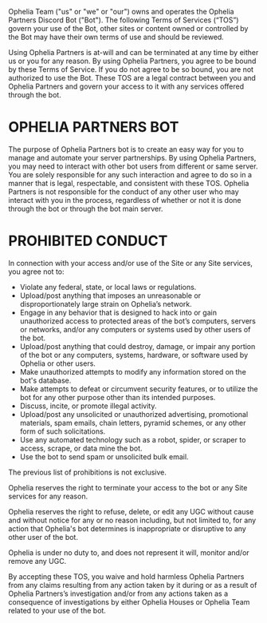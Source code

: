 Ophelia Team ("us" or "we" or "our") owns and operates the Ophelia Partners Discord Bot ("Bot"). The following Terms of Services (“TOS”) govern your use of the Bot, other sites or content owned or controlled by the Bot may have their own terms of use and should be reviewed.

Using Ophelia Partners is at-will and can be terminated at any time by either us or you for any reason. 
By using Ophelia Partners, you agree to be bound by these Terms of Service. If you do not agree to be so bound, you are not authorized to use the Bot. 
These TOS are a legal contract between you and Ophelia Partners and govern your access to it with any services offered through the bot.

# OPHELIA PARTNERS BOT
The purpose of Ophelia Partners bot is to create an easy way for you to manage and automate your server partnerships.
By using Ophelia Partners, you may need to interact with other bot users from different or same server. You are solely responsible for any such interaction and agree to do so in a manner that is legal, respectable, and consistent with these TOS.
Ophelia Partners is not responsible for the conduct of any other user who may interact with you in the process, regardless of whether or not it is done through the bot or through the bot main server.

# PROHIBITED CONDUCT
In connection with your access and/or use of the Site or any Site services, you agree not to:

- Violate any federal, state, or local laws or regulations.
- Upload/post anything that imposes an unreasonable or disproportionately large strain on Ophelia’s network.
- Engage in any behavior that is designed to hack into or gain unauthorized access to protected areas of the bot’s computers, servers or networks, and/or any computers or systems used by other users of the bot.
- Upload/post anything that could destroy, damage, or impair any portion of the bot or any computers, systems, hardware, or software used by Ophelia or other users.
- Make unauthorized attempts to modify any information stored on the bot's database.
- Make attempts to defeat or circumvent security features, or to utilize the bot for any other purpose other than its intended purposes.
- Discuss, incite, or promote illegal activity.
- Upload/post any unsolicited or unauthorized advertising, promotional materials, spam emails, chain letters, pyramid schemes, or any other form of such solicitations.
- Use any automated technology such as a robot, spider, or scraper to access, scrape, or data mine the bot.
- Use the bot to send spam or unsolicited bulk email.

The previous list of prohibitions is not exclusive. 

Ophelia reserves the right to terminate your access to the bot or any Site services for any reason. 

Ophelia reserves the right to refuse, delete, or edit any UGC without cause and without notice for any or no reason including, but not limited to, for any action that Ophelia's bot determines is inappropriate or disruptive to any other user of the bot.

Ophelia is under no duty to, and does not represent it will, monitor and/or remove any UGC.

By accepting these TOS, you waive and hold harmless Ophelia Partners from any claims resulting from any action taken by it during or as a result of Ophelia Partners’s investigation and/or from any actions taken as a consequence of investigations by either Ophelia Houses or Ophelia Team related to your use of the bot.
